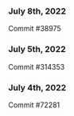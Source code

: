 ### July 8th, 2022

Commit #38975

### July 5th, 2022

Commit #314353


### July 4th, 2022

Commit #72281
